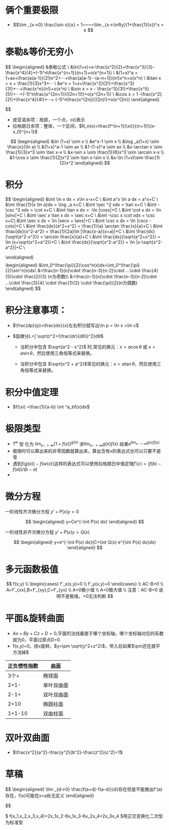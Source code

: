 # 俩个重要极限

* $$\lim _{x->0} \frac{\sin x}{x} = 1~~~~\lim _{x->\infty}(1+\frac{1}{x})^x = e $$

# 泰勒&等价无穷小

$$
\begin{aligned}
&泰勒公式 \\
&\ln(1+x)=x-\frac{x^2}{2}+\frac{x^3}{3}-\frac{x^4}{4}+(-1)^n\frac{x^{n+1}}{n+1}+o(x^{n+1}) \\
&(1+x)^a = 1+ax+\frac{a(a-1)}{2!}x^2+···+\frac{a(a-1)···(a-n+1)}{n!}x^n+o(x^n) \\
&\tan x = x + \frac{1}{3}x^3+··· \\
&e^x = 1+x+\frac{x^2}{2!}+\frac{x^3}{3!}+···+\frac{x^n}{n!}+o(x^n) \\
&\sin x = x - \frac{x^3}{3!}+\frac{x^5}{5!}+···+(-1)^n\frac{x^{2n+1}}{(2n+1)!}+o(x^{2n+1}) \\
&\cos x = 1 -\frac{x^2}{2!}+\frac{x^4}{4!}+···+ (-1)^n\frac{x^{2n}}{(2n)!}+o(x^{2n})
\end{aligned}

$$
* 皮亚诺余项：局部，一个点，o()表示
* 拉格朗日余项：整体，一个区间，$R_n(x)=\frac{f^{n+1}(\xi)}{(n+1)!}(x-x_0)^{n+1}$

$$
\begin{aligned}
    &\ln (1+x) \sim x \\
    &e^x-1 \sim x \\
    &\log _a(1+x) \sim \frac{x}{\ln a} \\
    &(1+x)^a-1 \sim ax \\
    &1-(1-x)^a \sim ax \\
    &x-\arctan x \sim \frac{1}{3}x^3 \sim \tan x-x \\
    &x-\sin x \sim \frac{1}{6}x^3 \sim \arcsin x-x \\
    &1-\cos x \sim \frac{1}{2}x^2 \sim \tan x-\sin x \\
    &x-\ln (1+x)\sim \frac{1}{2}x^2
\end{aligned}
$$
 
# 积分

$$
\begin{aligned}
    &\int \ln x dx = x\ln x-x+C \\
    &\int a^x \ln a dx = a^x+C \\
    &\int \frac{1}{x \ln a}dx = \log _a x+C \\
    &\int \sec ^2 xdx = \tan x+C \\
    &\int -\csc ^2 xdx = \cot x+C \\
    &\int \tan x dx = -\ln |cosx|+C \\
    &\int \cot x dx = \ln |sinx|+C \\
    &\int \sec x \tan x dx = \sec x+C \\
    &\int -\csc x \cot xdx = \csc x+C\\
    &\int \sec x dx = \ln |secx + tanx|+C \\
    &\int \csc x dx = \ln |cscx - cotx|+C \\
    &\int \frac{dx}{a^2+x^2} = \frac{1}{a} \arctan \frac{x}{a}+C \\
    &\int \frac{dx}{x^2-a^2} = \frac{1}{2a}\ln |\frac{x-a}{x+a}|+C \\
    &\int \frac{dx}{\sqrt{a^2-x^2}} = \arcsin \frac{x}{a}+C \\
    &\int \frac{dx}{\sqrt{a^2+x^2}} = \ln (x+\sqrt{x^2+a^2})+C \\
    &\int \frac{dx}{\sqrt{x^2-a^2}} = \ln |x-\sqrt{x^2-a^2}|+C \\

\end{aligned}
$$
$$
\begin{aligned}
    &\int_0^\frac{\pi}{2}\cos^n(x)dx=\int_0^\frac{\pi}{2}\sin^n(x)dx\\
    &=\frac{n-1}{n}\cdot \frac{n-3}{n-2}\cdot ...\cdot \frac{4}{5}\cdot \frac{2}{3}  (n为奇数)\\
    &=\frac{n-1}{n}\cdot \frac{n-3}{n-2}\cdot ...\cdot \frac{3}{4} \cdot \frac{1}{2} \cdot \frac{\pi}{2}(n为偶数)
\end{aligned}
$$

# 积分注意事项：
* $\frac{dp}{p}=\frac{dx}{x}左右积分就写出\ln p = \ln x +\ln c$
* $弧微分L=∫ \sqrt{r^2+(\frac{dr}{dθ})^2}dθ$

   - 当积分中包含 $\sqrt{a^2 - x^2}$ 时,常见的换元：$x = a \cos θ$ 或 $x = a \sin θ$，然后使用三角恒等式来替换。

   - 当积分中包含 $\sqrt{x^2 + a^2}$常见的换元：$x = a \tan θ$，然后使用三角恒等式来替换。



# 积分中值定理

* $f(\xi) =\frac{1}{a-b} \int ^a_bf(x)dx$

# 极限类型

* $1^\infty$ 型 化为 $\lim _{x->\infty}(1+f(x))^{g(x)}$ 求$\lim _{x->\infty}g(x)f(x)$ 结果$e^{\lim _{x->\infty}g(x)f(x)}$
* 极限时可以算出来的非零因数就算出来，算出含有x的表达式也可以只要不是零
* 遇到$f(g(x))-f(w(x))$这样的表达式可以使用拉格朗日中值定理$f'(c) = (f(b)-f(a))/(b-a)$
* 
# 微分方程

一阶线性齐次微分方程 $y'+P(x)y=0$

$$
\begin{aligned}
    y=Ce^{-\int P(x) dx}
\end{aligned}
$$

一阶线性非齐次微分方程 $y'+P(x)y=Q(x)$

$$
\begin{aligned}
    y=e^{-\int P(x) dx}(C+\int Q(x) e^{\int P(x) dx}dx)
\end{aligned}
$$

# 多元函数极值
$$
f(x,y) \\
\begin{cases}
    f'_x(x,y)=0 \\
    f'_y(x,y)=0
\end{cases} \\
AC-B>0 \\
A=f'_{xx},B=f'_{xy},C=f'_{yx} \\
A>0极小值 \\
A<0极大值 \\
注意：AC-B<0 说明不是极值，>0无法判断
$$
# 平面&旋转曲面

* $Ax+By+Cz+D=0$,平面的法线垂直于哪个坐标轴，哪个坐标轴对应的系数就为0，平面过原点D=0.
* f(x,y)=0。绕x旋转，$y=\pm \sqrt{y^2+z^2}$，带入后如果$\pm还在就平方消掉$


| 正负惯性指数	| 曲面 |
|--------------|-----|
|3个+|       椭球面|
|2+1-|	    单叶双曲面|
|2-1+|	    双叶双曲面|
|2+10|	    椭圆柱面|
|1+1-10|	双曲柱面|


# 双叶双曲面

* $\frac{x^2}{a^2}-\frac{y^2}{b^2}-\frac{z^2}{c^2}=1$


# 
# 草稿
$$
\begin{aligned}
    \lim _{d->0} \frac{f(a+d)-f(a-d)}{d}存在但是不能推出f'(a)存在，f(x)可能在x=a处无定义
\end{aligned}

$$

$
f(x_1,x_2,x_3,x_4)=2x_1x_2-6x_1x_3-6x_2x_4+2x_3x_4
$用正交变换化二次型为标准型